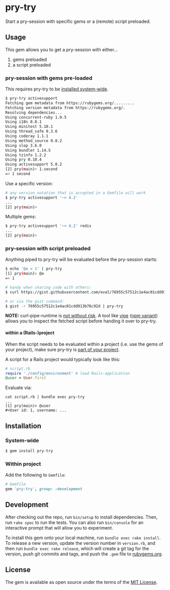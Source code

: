 # pry-try

Start a pry-session with specific gems or a (remote) script preloaded.

## Usage

This gem allows you to get a pry-session with either...

1. gems preloaded
2. a script preloaded

### pry-session with gems pre-loaded

This requires pry-try to be [installed system-wide](#system-wide).

```bash
$ pry-try activesupport
Fetching gem metadata from https://rubygems.org/.........
Fetching version metadata from https://rubygems.org/.
Resolving dependencies...
Using concurrent-ruby 1.0.5
Using i18n 0.8.1
Using minitest 5.10.1
Using thread_safe 0.3.6
Using coderay 1.1.1
Using method_source 0.8.2
Using slop 3.6.0
Using bundler 1.14.5
Using tzinfo 1.2.2
Using pry 0.10.4
Using activesupport 5.0.2
[2] pry(main)> 1.second
=> 1 second
```
    
Use a specific version:

```bash
# any version notation that is accepted in a Gemfile will work 
$ pry-try activesupport '~> 4.2'
...
[2] pry(main)>
```
        
Multiple gems:
    
```bash
$ pry-try activesupport '~> 4.2' redis
...
[2] pry(main)>
```

### pry-session with script preloaded

Anything piped to pry-try will be evaluated before the pry-session starts:

```bash
$ echo '@a = 1' | pry-try
[1] pry(main)> @a
=> 1
```

```bash
# handy when sharing code with others:
$ curl https://gist.githubusercontent.com/eval/76955c57512c1e4ac01cdd913b76c92d/raw/bf714a15789eca3e968c3544f85b9b786b8eae8f/hello.rb | pry-try

# or via the gist command:
$ gist -r 76955c57512c1e4ac01cdd913b76c92d | pry-try
```
    
**NOTE:** curl-pipe-runtime is [not without risk](https://www.idontplaydarts.com/2016/04/detecting-curl-pipe-bash-server-side/). A tool like [vipe](https://github.com/madx/moreutils/blob/master/vipe) ([npm variant](https://github.com/juliangruber/vipe#vipe)) allows you to inspect the fetched script before handing it over to pry-try.

#### within a (Rails-)project

When the script needs to be evaluated within a project (i.e. use the gems of your project), make sure pry-try is [part of your project](#within-project).

A script for a Rails project would typically look like this:

```ruby
# script.rb
require './config/environment' # load Rails-application
@user = User.first
```

Evaluate via:
```
cat script.rb | bundle exec pry-try
...
[1] pry(main)> @user
#<User id: 1, username: ...
```

## Installation

### System-wide

```bash
$ gem install pry-try
```

### Within project

Add the following to `Gemfile`:
    
```ruby
# Gemfile
gem 'pry-try', group: :development
```


## Development

After checking out the repo, run `bin/setup` to install dependencies. Then, run `rake spec` to run the tests. You can also run `bin/console` for an interactive prompt that will allow you to experiment.

To install this gem onto your local machine, run `bundle exec rake install`. To release a new version, update the version number in `version.rb`, and then run `bundle exec rake release`, which will create a git tag for the version, push git commits and tags, and push the `.gem` file to [rubygems.org](https://rubygems.org).


## License

The gem is available as open source under the terms of the [MIT License](http://opensource.org/licenses/MIT).

